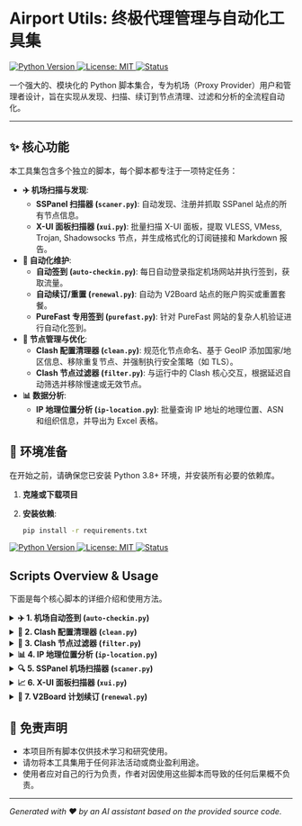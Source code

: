 # Airport Utils: 终极代理管理与自动化工具集

[
![Python Version](https://img.shields.io/badge/python-3.8+-blue.svg?style=for-the-badge&logo=python)
](https://www.python.org/)
[
![License: MIT](https://img.shields.io/badge/License-MIT-yellow.svg?style=for-the-badge)
](https://opensource.org/licenses/MIT)
[
![Status](https://img.shields.io/badge/status-active-success.svg?style=for-the-badge)
]()

一个强大的、模块化的 Python 脚本集合，专为机场（Proxy Provider）用户和管理者设计，旨在实现从发现、扫描、续订到节点清理、过滤和分析的全流程自动化。

---

## ✨ 核心功能

本工具集包含多个独立的脚本，每个脚本都专注于一项特定任务：

-   **✈️ 机场扫描与发现**:
    -   **SSPanel 扫描器 (`scaner.py`)**: 自动发现、注册并抓取 SSPanel 站点的所有节点信息。
    -   **X-UI 面板扫描器 (`xui.py`)**: 批量扫描 X-UI 面板，提取 VLESS, VMess, Trojan, Shadowsocks 节点，并生成格式化的订阅链接和 Markdown 报告。
-   **🤖 自动化维护**:
    -   **自动签到 (`auto-checkin.py`)**: 每日自动登录指定机场网站并执行签到，获取流量。
    -   **自动续订/重置 (`renewal.py`)**: 自动为 V2Board 站点的账户购买或重置套餐。
    -   **PureFast 专用签到 (`purefast.py`)**: 针对 PureFast 网站的复杂人机验证进行自动化签到。
-   **🧹 节点管理与优化**:
    -   **Clash 配置清理器 (`clean.py`)**: 规范化节点命名、基于 GeoIP 添加国家/地区信息、移除重复节点、并强制执行安全策略（如 TLS）。
    -   **Clash 节点过滤器 (`filter.py`)**: 与运行中的 Clash 核心交互，根据延迟自动筛选并移除慢速或无效节点。
-   **📊 数据分析**:
    -   **IP 地理位置分析 (`ip-location.py`)**: 批量查询 IP 地址的地理位置、ASN 和组织信息，并导出为 Excel 表格。

## 🔧 环境准备

在开始之前，请确保您已安装 Python 3.8+ 环境，并安装所有必要的依赖库。

1.  **克隆或下载项目**

2.  **安装依赖**:
    ```bash
    pip install -r requirements.txt

[
![Python Version](https://img.shields.io/badge/python-3.8+-blue.svg?style=for-the-badge&logo=python)
](https://www.python.org/)
[
![License: MIT](https://img.shields.io/badge/License-MIT-yellow.svg?style=for-the-badge)
](https://opensource.org/licenses/MIT)
[
![Status](https://img.shields.io/badge/status-active-success.svg?style=for-the-badge)
]()


##  Scripts Overview & Usage

下面是每个核心脚本的详细介绍和使用方法。

<details>
<summary><strong>✈️ 1. 机场自动签到 (<code>auto-checkin.py</code>)</strong></summary>

### 简介
该脚本用于自动登录多个基于 SSPanel 或 V2Board 的机场网站并执行每日签到。

### 配置
在脚本同目录下创建 `config.json` 文件，并按以下格式填入您的账户信息：

```json
{
    "proxyServer": {
        "http": "http://127.0.0.1:1080",
        "https": "http://127.0.0.1:1080"
    },
    "waitTime": 0,
    "retry": 5,
    "domains": [
        {
            "domain": "https://your-airport-domain.com",
            "proxy": true,
            "param": {
                "email": "your_email@example.com",
                "passwd": "your_password"
            }
        },
        {
            "domain": "https://another-airport.net",
            "proxy": false,
            "param": {
                "email": "another_email@example.com",
                "passwd": "another_password"
            }
        }
    ]
}
```

### 使用
直接运行脚本即可。
```bash
python auto-checkin.py
```
日志将记录在 `checkin.log` 文件中。

</details>

<details>
<summary><strong>🧹 2. Clash 配置清理器 (<code>clean.py</code>)</strong></summary>

### 简介
此脚本用于处理一个 Clash 配置文件（或仅含 `proxies` 列表的 YAML 文件），进行去重、重命名、地理位置标注和安全强化。

### 使用方法
```bash
python clean.py [OPTIONS]
```

**常用参数:**
-   `-c, --config`: 指定要处理的 Clash 配置文件路径 (默认为 `config.yaml`)。
-   `-l, --location`: 根据节点 IP 解析其地理位置并用于重命名。
-   `-b, --backup`: 在修改前备份原始文件。
-   `-n, --num`: 节点重命名后的数字后缀位数 (默认为 `2`)。
-   `-s, --secure`: 强制开启 `tls` 并禁用 `skip-cert-verify`。
-   `-u, --update`: 强制更新 GeoIP 数据库。

**示例:**
```bash
# 清理 myproxies.yaml，根据IP重命名，并备份原文件
python clean.py -c myproxies.yaml -l -b
```

</details>

<details>
<summary><strong>🚀 3. Clash 节点过滤器 (<code>filter.py</code>)</strong></summary>

### 简介
通过 Clash 的 RESTful API，自动测试 `proxy-providers` 中的节点，并移除延迟过高或不可用的节点，最后自动重载 Clash 配置。

### 前提
-   Clash 核心（例如 Mihomo）必须正在运行。
-   Clash 的 `external-controller` API 必须已启用。

### 使用方法
```bash
python filter.py [OPTIONS]
```

**常用参数:**
-   `-c, --config`: 指定 Clash 的主配置文件 `config.yaml` 的路径。
-   `-p, --provider`: 指定要进行过滤的 `proxy-provider` 的名称。
-   `-a, --all`: 过滤所有 `proxy-providers`。
-   `-d, --delay`: 可接受的最大延迟（毫秒），超过此值的节点将被移除 (默认为 `600`)。
-   `-b, --backup`: 备份被修改的 provider 文件。

**示例:**
```bash
# 过滤名为 "MyProvider" 的节点池，移除延迟超过800ms的节点
python filter.py -c ~/.config/clash/config.yaml -p "MyProvider" -d 800
```

</details>

<details>
<summary><strong>📊 4. IP 地理位置分析 (<code>ip-location.py</code>)</strong></summary>

### 简介
批量查询 IP 地址的地理位置信息（国家、城市、ASN等），并将结果保存为 Excel 文件。IP 源默认为 `https://zip.baipiao.eu.org`。

### 使用方法
```bash
python ip-location.py [OPTIONS]
```

**常用参数:**
-   `-d, --directory`: 数据存储目录 (默认为 `./data`)。
-   `-f, --file`: 输出的 Excel 文件名 (默认为 `ips.xlsx`)。
-   `-u, --update`: 强制更新 IP 列表和 GeoIP 数据库。

**示例:**
```bash
# 运行分析并生成报告
python ip-location.py -u -f cloudflare_ips_report.xlsx
```

</details>

<details>
<summary><strong>🔍 5. SSPanel 机场扫描器 (<code>scaner.py</code>)</strong></summary>

### 简介
一个强大的扫描工具，能够发现并利用部分 SSPanel 站点的 `/getnodelist` 接口，自动注册账户并抓取全站节点。

### 使用方法
```bash
python scaner.py [OPTIONS]
```

**常用参数:**
-   `-a, --address`: 目标机场域名或包含域名列表的本地文件。
-   `-b, --batch`: 启用批量模式，从文件中读取域名列表进行扫描。
-   `-e, --email`: 用于注册的邮箱地址。
-   `-p, --passwd`: 用于注册的密码。
-   `-f, --file`: 将抓取到的节点保存为 YAML 文件的路径。
-   `-t, --type`: 要抓取的节点类型 (`vmess`, `ssr`, `all`)，默认为 `vmess`。
-   `-s, --skip`: 跳过注册步骤（如果账户已存在）。

**示例:**
```bash
# 扫描单个机场
python scaner.py -a "https://example-airport.com" -e "test@test.com" -p "password123" -f "example.yaml"

# 批量扫描 airports.txt 中的所有机场
python scaner.py -b -a "airports.txt" -e "test@test.com" -p "password123" -d "./output_proxies"
```

</details>

<details>
<summary><strong>📈 6. X-UI 面板扫描器 (<code>xui.py</code>)</strong></summary>

### 简介
批量扫描 X-UI 面板，尝试使用默认凭据登录，成功后提取所有可用节点的订阅链接，并生成一份美观的 Markdown 报告。

### 使用方法
```bash
python xui.py [OPTIONS]
```

**常用参数:**
-   `-f, --filename`: 包含 X-UI 面板 URL 列表的文件（必需）。
-   `-l, --link`: 输出的 Base64 编码的订阅链接文件名 (默认为 `links.txt`)。
-   `-m, --markdown`: 输出的 Markdown 报告文件名 (默认为 `table.md`)。
-   `-a, --available`: 保存登录成功的面板 URL 的文件名 (默认为 `availables.txt`)。
-   `-t, --thread`: 并发扫描的线程数。
-   `-u, --update`: 强制更新 GeoIP 数据库。

**示例:**
```bash
# 从 xui_panels.txt 文件开始扫描
python xui.py -f xui_panels.txt -t 50
```

</details>

<details>
<summary><strong>🔄 7. V2Board 计划续订 (<code>renewal.py</code>)</strong></summary>

### 简介
为基于 V2Board 的机场账户自动执行购买套餐或重置流量的操作。

### 配置
与 `auto-checkin.py` 类似，在 `config.json` 的 `param` 中添加续订相关参数。
```json
// ... in config.json
{
    "domain": "https://v2board-airport.com",
    "proxy": true,
    "param": {
        "email": "your_email@example.com",
        "passwd": "your_password",
        "couponCode": "your_coupon_code",
        "renewalPeriod": "month_price", // 续订周期
        "resetPeriod": "reset_price", // 重置周期
        "planId": "1" // 套餐ID
    }
}
```

### 使用方法
```bash
python renewal.py [OPTIONS]
```

**常用参数:**
-   `-c, --config`: 配置文件路径 (默认为 `config.json`)。
-   `-n, --num`: 续订次数 (默认为 `1`)。
-   `-r, --reset`: 执行重置流量操作，而不是续订。
-   `-s, --sleep`: 每次续订后的随机等待时间（分钟）。

**示例:**
```bash
# 对配置文件中所有账户执行一次续订
python renewal.py

# 对配置文件中所有账户执行一次流量重置
python renewal.py -r
```

</details>


## 📜 免责声明
-   本项目所有脚本仅供技术学习和研究使用。
-   请勿将本工具集用于任何非法活动或商业盈利用途。
-   使用者应对自己的行为负责，作者对因使用这些脚本而导致的任何后果概不负责。

---
*Generated with ❤️ by an AI assistant based on the provided source code.*
